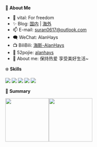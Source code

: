 🍓 **About Me**

- 🔭 vital: For freedom
- ✨ Blog: [国内](https://alanhays.gitee.io) | [海外](https://alanhays.github.io)
- 📫 E-mail: suran0617@outlook.com
- 🗨️ WeChat: AlanHays
- 📺 BiliBili: [海斯-AlanHays](https://space.bilibili.com/247999712)
- 🎯 52pojie: [alanhays](https://www.52pojie.cn/home.php?mod=space&uid=1963774)
- 👯 About me: 保持热爱 享受美好生活~

❄️ **Skills**

![](https://img.shields.io/badge/-Python-3e74a2?style=flat-square&logo=Python&logoColor=fff)
![](https://img.shields.io/badge/-Go-00add8?style=flat-square&logo=Go&logoColor=fff)
![](https://img.shields.io/badge/-Node.js-339933?style=flat-square&logo=Node.js&logoColor=fff)
![](https://img.shields.io/badge/-Docker-2496ED?style=flat-square&logo=Docker&logoColor=fff)
![](https://img.shields.io/badge/-Linux-000000?style=flat-square&logo=Linux&logoColor=fff)

🎄 **Summary**

<img align="" height="137px" src="https://github-readme-stats.vercel.app/api?username=Alanhays&hide_title=true&hide_border=true&show_icons=true&include_all_commits=true&line_height=21&bg_color=0,EC6C6C,FFD479,FFFC79,73FA79&theme=graywhite" /><img align="" height="137px" src="https://github-readme-stats.vercel.app/api/top-langs/?username=Alanhays&hide_title=true&hide_border=true&layout=compact&bg_color=0,73FA79,73FDFF,D783FF&theme=graywhite" />
